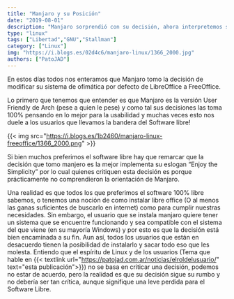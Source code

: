 ```yaml
---
title: "Manjaro y su Posición"
date: "2019-08-01"
description: "Manjaro sorprendió con su decisión, ahora interpretemos su objetivo..."
type: "linux"
tags: ["Libertad","GNU","Stallman"]
category: ["Linux"]
img: "https://i.blogs.es/02d4c6/manjaro-linux/1366_2000.jpg"
authors: ["PatoJAD"]
---
```


En estos días todos nos enteramos que Manjaro tomo la decisión de modificar su sistema de ofimática por defecto de LibreOffice a FreeOffice.



Lo primero que tenemos que entender es que Manjaro es la versión User Friendly de Arch (pese a quien le pese) y como tal sus decisiones las toma 100% pensando en lo mejor para la usabilidad y muchas veces esto nos duele a los usuarios que llevamos la bandera del Software libre!



{{< img src="https://i.blogs.es/1b2460/manjaro-linux-freeoffice/1366_2000.png" >}}



Si bien muchos preferimos el software libre hay que remarcar que la decisión que tomo manjero es la mejor implementa su eslogan “Enjoy the Simplicity” por lo cual quienes critiquen esta decisión es porque prácticamente no comprendieron la orientación de Manjaro.



 



Una realidad es que todos los que preferimos el software 100% libre sabemos, o tenemos una noción de como instalar libre office (O al menos las ganas suficientes de buscarlo en internet) como para cumplir nuestras necesidades. Sin embargo, el usuario que se instala manjaro quiere tener un sistema que se encuentre funcionando y sea compatible con el sistema del que viene (en su mayoría Windows) y por esto es que la decisión está bien encaminada a su fin. Aun así, todos los usuarios que están en desacuerdo tienen la posibilidad de instalarlo y sacar todo eso que les molesta. Entiendo que el espíritu de Linux y de los usuarios (Tema que hable en {{< textlink url="https://patojad.com.ar/noticias/elroldelusuario/" text="esta publicación">}}) no se basa en criticar una decisión, podemos no estar de acuerdo, pero la realidad es que su decisión sigue su rumbo y no debería ser tan crítica, aunque signifique una leve perdida para el Software Libre.
